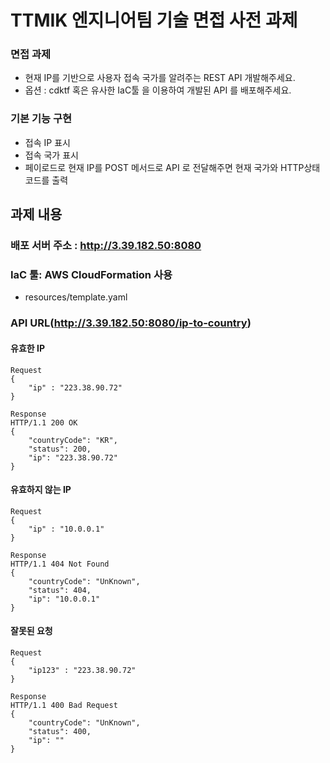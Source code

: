 # TTMIK 엔지니어팀 기술 면접 사전 과제

### 면접 과제
- 현재 IP를 기반으로 사용자 접속 국가를 알려주는 REST API 개발해주세요.
- 옵션 : cdktf 혹은 유사한 IaC툴 을 이용하여 개발된 API 를 배포해주세요.

### 기본 기능 구현
- 접속 IP 표시
- 접속 국가 표시
- 페이로드로 현재 IP를 POST 메서드로 API 로 전달해주면 현재 국가와 HTTP상태 코드를 출력

## 과제 내용
### 배포 서버 주소 : http://3.39.182.50:8080
### IaC 툴: AWS CloudFormation 사용
- resources/template.yaml
### API URL(http://3.39.182.50:8080/ip-to-country)

#### 유효한 IP 
```
Request
{
    "ip" : "223.38.90.72"
}

Response
HTTP/1.1 200 OK
{
    "countryCode": "KR",
    "status": 200,
    "ip": "223.38.90.72"
}
```

#### 유효하지 않는 IP
```
Request
{
    "ip" : "10.0.0.1"
}

Response
HTTP/1.1 404 Not Found
{
    "countryCode": "UnKnown",
    "status": 404,
    "ip": "10.0.0.1"
}
```
#### 잘못된 요청
```
Request
{
    "ip123" : "223.38.90.72"
}

Response
HTTP/1.1 400 Bad Request
{
    "countryCode": "UnKnown",
    "status": 400,
    "ip": ""
}
```
